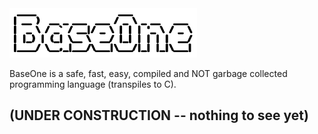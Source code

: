 
<img src="https://github.com/JoanaBLate/baseone-lang/blob/main/images/baseone-bold.png" alt="BaseOne logo" width="300">

BaseOne is a safe, fast, easy, compiled and  NOT garbage collected programming language (transpiles to C).

## (UNDER CONSTRUCTION -- nothing to see yet)
